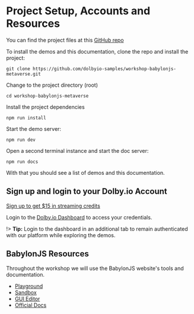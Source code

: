 # Project Setup, Accounts and Resources

You can find the project files at this [GitHub repo](https://github.com/dolbyio-samples/workshop-babylonjs-metaverse.git)

To install the demos and this documentation, clone the repo and install the project:

```git clone https://github.com/dolbyio-samples/workshop-babylonjs-metaverse.git```

Change to the project directory (root)

```cd workshop-babylonjs-metaverse```

Install the project dependencies

```npm run install```

Start the demo server:

```npm run dev```

Open a second terminal instance and start the doc server:

```npm run docs```

With that you should see a list of demos and this documentation.

## Sign up and login to your Dolby.io Account

[Sign up to get $15 in streaming credits](https://go.dolby.io/cs/c/?cta_guid=af73969b-26a5-4a8b-a18d-a5adea5e3770&signature=AAH58kHiBI7cxXJSF5qnnp56gH3YfuFxkQ&pageId=82660598411&placement_guid=3f3f3003-c111-4208-92c1-b4a49ba007c2&click=39652b0d-b112-4d5a-be0d-3c9319f39409&hsutk=1ac7128eb3d56a234facbdaaf5e0b5a8&canon=https%3A%2F%2Fgo.dolby.io%2Fcascadiajs2022&portal_id=14544730&redirect_url=APefjpHoKPEHB7iMEGDZ5A8yU5AEDZj3u9QBC0tkhwWahwMyVLTtmu1zeoV_wHkX8N6zANDq6hkMTOiyVukbLrDozPxXRfY1bjDIOUqkOnAV86kzbCtlDtrezcD-7tK3tlQChg5fbiX8SoZW0bf-qWnHNEE6bc2Q7onvxUrbm7g-NKWJF7vP56bwlKiCIj3rgBzMM1aeAIzOKSPe0pOE5k4880KuNZxwjsBwUyFJgvX3MhbyH9gxexgMmPLKnsdF8SEBdYzrKnmAAeOlB_uuUmugmdFqAEUvWWlcRvG_8MvgsoteuSF1-74GhrmUdxpl7xPemVEPoU1v&__hstc=25701922.1ac7128eb3d56a234facbdaaf5e0b5a8.1622058469818.1661809604511.1661814409014.979&__hssc=25701922.1.1661814409014&__hsfp=2738856684&contentType=landing-page)

Login to the [Dolby.io Dashboard](https://dashboard.dolby.io) to access your credentials.

!> **Tip:**  Login to the dashboard in an additional tab to remain authenticated with our platform while exploring the demos.

## BabylonJS Resources
Throughout the workshop we will use the BabylonJS website's tools and documentation.

- [Playground](https://playground.babylonjs.com)
- [Sandbox](https://sandbox.babylonjs.com)
- [GUI Editor](https://gui.babylonjs.com)
- [Official Docs](https://doc.babylonjs.com)

